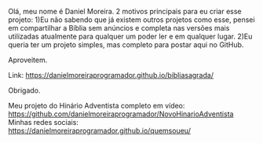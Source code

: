 Olá, meu nome é Daniel Moreira.
2 motivos principais para eu criar esse projeto:
1)Eu não sabendo que já existem outros projetos como esse, pensei em compartilhar a Bíblia sem anúncios e completa nas versões mais utilizadas atualmente para qualquer um poder ler e em qualquer lugar.
2)Eu queria ter um projeto simples, mas completo para postar aqui no GitHub.

Aproveitem.

Link: https://danielmoreiraprogramador.github.io/bibliasagrada/

Obrigado.

Meu projeto do Hinário Adventista completo em vídeo: https://github.com/danielmoreiraprogramador/NovoHinarioAdventista
Minhas redes sociais: https://danielmoreiraprogramador.github.io/quemsoueu/
